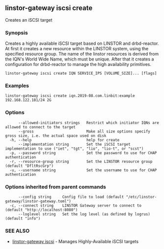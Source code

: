 ## linstor-gateway iscsi create

Creates an iSCSI target

### Synopsis

Creates a highly available iSCSI target based on LINSTOR and drbd-reactor.
At first it creates a new resource within the LINSTOR system, using the
specified resource group. The name of the linstor resources is derived
from the IQN's World Wide Name, which must be unique.
After that it creates a configuration for drbd-reactor to manage the
high availability primitives.

```
linstor-gateway iscsi create IQN SERVICE_IPS [VOLUME_SIZE]... [flags]
```

### Examples

```
linstor-gateway iscsi create iqn.2019-08.com.linbit:example 192.168.122.181/24 2G
```

### Options

```
      --allowed-initiators strings   Restrict which initiator IQNs are allowed to connect to the target
      --gross                        Make all size options specify gross size, i.e. the actual space used on disk
  -h, --help                         help for create
      --implementation string        Set the iSCSI target implementation to use ("iet", "tgt", "lio", "lio-t", or "scst")
  -p, --password string              Set the password to use for CHAP authentication
  -r, --resource-group string        Set the LINSTOR resource group (default "DfltRscGrp")
  -u, --username string              Set the username to use for CHAP authentication
```

### Options inherited from parent commands

```
      --config string     Config file to load (default "/etc/linstor-gateway/linstor-gateway.toml")
  -c, --connect string    LINSTOR Gateway server to connect to (default "http://localhost:8080")
      --loglevel string   Set the log level (as defined by logrus) (default "info")
```

### SEE ALSO

* [linstor-gateway iscsi](linstor-gateway_iscsi.md)	 - Manages Highly-Available iSCSI targets

